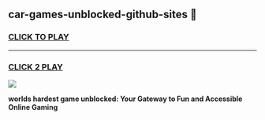 
## car-games-unblocked-github-sites 👋
<h3>
<a href="https://premium.freeplayer.one?title=car-games-unblocked-github-sites&ref=14F">CLICK TO PLAY</a></h3>
<hr>

<h3>
<a href="https://premium.freeplayer.one?title=car-games-unblocked-github-sites&ref=14F">CLICK 2 PLAY</a>
  
</h3>

<a href="https://premium.freeplayer.one?title=car-games-unblocked-github-sites&ref=12F/"><img src="https://clearcache.store/games.png"></a>


**worlds hardest game unblocked: Your Gateway to Fun and Accessible Online Gaming**
